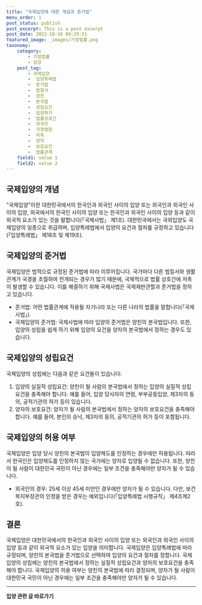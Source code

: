```yaml
---
title: "국제입양에 대한 개념과 준거법"
menu_order: 1
post_status: publish
post_excerpt: This is a post excerpt
post_date: 2023-10-16 09:29:51
featured_image: _images/가정법률.png
taxonomy:
    category:
        - 가정법률
        - 입양
    post_tag:
        - 국제입양
        -  입양특례법
        -  준거법
        -  법질서
        -  양친
        -  본국법
        -  성립요건
        -  입양허가
        -  법률상호간
        -  외국인
        -  가정법원
        -  저촉
        -  양자
        -  보호요건
        -  법률관계
    field1: value 1
    field2: value 2
---
```



## 국제입양의 개념
"국제입양"이란 대한민국에서의 한국인과 외국인 사이의 입양 또는 외국인과 외국인 사이의 입양, 외국에서의 한국인 사이의 입양 또는 한국인과 외국인 사이의 입양 등과 같이 외국적 요소가 있는 것을 말합니다(「국제사법」 제1조). 대한민국에서는 국외입양도 국제입양의 일종으로 취급하며, 입양특례법에서 입양의 요건과 절차를 규정하고 있습니다(「입양특례법」 제18조 및 제19조).

## 국제입양의 준거법
국제입양은 법적으로 규정된 준거법에 따라 이루어집니다. 국가마다 다른 법질서와 생활관계가 국경을 초월하여 전개되는 경우가 많기 때문에, 국제적으로 법률 상호간에 저촉이 발생할 수 있습니다. 이를 해결하기 위해 국제사법은 국제재판관할과 준거법을 정하고 있습니다.

- 준거법: 어떤 법률관계에 적용될 자기나라 또는 다른 나라의 법률을 말합니다(「국제사법」).
- 국제입양의 준거법: 국제사법에 따라 입양의 준거법은 양친의 본국법입니다. 또한, 입양의 성립을 쉽게 하기 위해 입양의 요건을 양자의 본국법에서 정하는 경우도 있습니다.

## 국제입양의 성립요건
국제입양의 성립에는 다음과 같은 요건들이 있습니다:

1. 입양의 실질적 성립요건: 양친이 될 사람의 본국법에서 정하는 입양의 실질적 성립요건을 충족해야 합니다. 예를 들어, 입양 당사자의 연령, 부부공동입양, 제3자의 동의, 공적기관의 허가 등이 있습니다.
2. 양자의 보호요건: 양자가 될 사람의 본국법에서 정하는 양자의 보호요건을 충족해야 합니다. 예를 들어, 본인의 승낙, 제3자의 동의, 공적기관의 허가 등이 포함됩니다.

## 국제입양의 허용 여부
국제입양은 입양 당시 양친의 본국법이 입양제도를 인정하는 경우에만 허용됩니다. 따라서 한국인은 입양제도를 인정하지 않는 국가에는 양자로 입양될 수 없습니다. 또한, 양친이 될 사람이 대한민국 국민이 아닌 경우에는 일부 조건을 충족해야만 양자가 될 수 있습니다.

- 외국인의 경우: 25세 이상 45세 미만인 경우에만 양자가 될 수 있습니다. 다만, 보건복지부장관의 인정을 받은 경우는 예외입니다(「입양특례법 시행규칙」 제4조제2호).

## 결론
국제입양은 대한민국에서의 한국인과 외국인 사이의 입양 또는 외국인과 외국인 사이의 입양 등과 같이 외국적 요소가 있는 입양을 의미합니다. 국제입양은 입양특례법에 따라 규정되며, 양친의 본국법을 준거법으로 선택하여 입양의 요건과 절차를 정합니다. 국제입양의 성립에는 양친의 본국법에서 정하는 실질적 성립요건과 양자의 보호요건을 충족해야 합니다. 국제입양의 허용 여부는 양친의 본국법에 따라 결정되며, 양자가 될 사람이 대한민국 국민이 아닌 경우에는 일부 조건을 충족해야만 양자가 될 수 있습니다.


<!-- wp:separator -->
<hr class="wp-block-separator has-alpha-channel-opacity"/>
<!-- /wp:separator -->

<!-- wp:group {"backgroundColor":"base","layout":{"type":"constrained"}} -->
<div class="wp-block-group has-base-background-color has-background"><!-- wp:paragraph {"align":"center","fontSize":"large"} -->
<p class="has-text-align-center has-large-font-size"><strong>입양 관련 글 바로가기</strong></p>
<!-- /wp:paragraph -->


<!-- wp:latest-posts
{"categories":[{"id":1407,"count":19,"description":"","link":"https://uknowlaw.com/category/%ec%9e%85%ec%96%91/","name":"입양","slug":"입양","taxonomy":"category","parent":0,"meta":[],"_links":{"self":[{"href":"https://uknowlaw.com/wp-json/wp/v2/categories/1407"}],"collection":[{"href":"https://uknowlaw.com/wp-json/wp/v2/categories"}],"about":[{"href":"https://uknowlaw.com/wp-json/wp/v2/taxonomies/category"}],"wp:post_type":[{"href":"https://uknowlaw.com/wp-json/wp/v2/posts?categories=1407"}],"curies":[{"name":"wp","href":"https://api.w.org/{rel}","templated":true}]}}],"postsToShow":100,"excerptLength":28,"postLayout":"grid","columns":2,"featuredImageAlign":"left","featuredImageSizeSlug":"large","fontSize":"medium"} /--></div>
<!-- /wp:group -->